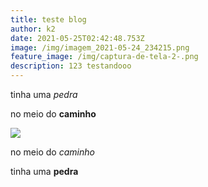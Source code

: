 ```yaml
---
title: teste blog
author: k2
date: 2021-05-25T02:42:48.753Z
image: /img/imagem_2021-05-24_234215.png
feature_image: /img/captura-de-tela-2-.png
description: 123 testandooo
---
```

tinha uma *pedra*

no meio do **caminho**

![](/img/perdemo.jpg)

no meio do *caminho*

tinha uma **pedra**
